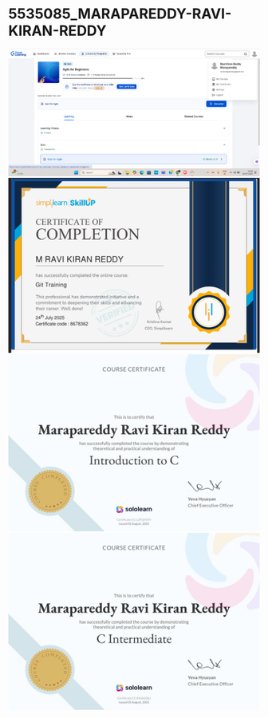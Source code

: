 # 5535085_MARAPAREDDY-RAVI-KIRAN-REDDY
![Alt Text](https://github.com/ravikiranreddy0/5535085_MARAPAREDDY-RAVI-KIRAN-REDDY/blob/4523b02d4da47fb936c02a853efbf461187f1eb9/Agile_Great%20Learning%20Certificate.png)
![Alt Text](https://github.com/ravikiranreddy0/5535085_MARAPAREDDY-RAVI-KIRAN-REDDY/blob/713cf872d8a4f23d88fe80bc402cdbd3da836c58/Certificates/Git%20Course%20Simplilearn%20LTTS.png)
![Alt Text](https://github.com/ravikiranreddy0/5535085_MARAPAREDDY-RAVI-KIRAN-REDDY/blob/1a0fc0c1830dc8500415eecdefba46e76a646e2b/Certificates/C-Introduction%20Sololearn.jpg)
![Alt Text](https://github.com/ravikiranreddy0/5535085_MARAPAREDDY-RAVI-KIRAN-REDDY/blob/79537190b3a0b7b65865d1ad8e96930073943f66/Certificates/C-Intermediate%20SoloLearn.jpg)

